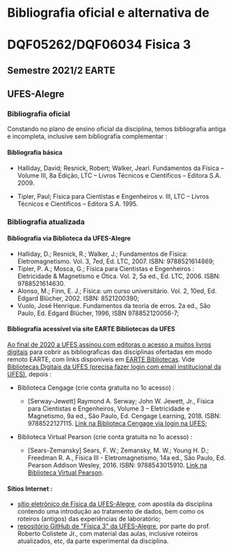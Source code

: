 # Bibliografia oficial e alternativa de 
# DQF05262/DQF06034 Fisica 3

## Semestre 2021/2 EARTE

## UFES-Alegre

### Bibliografia oficial

Constando no plano de ensino oficial da disciplina, temos bibliografia antiga e incompleta, inclusive sem bibliografia complementar :

#### Bibliografia básica

- Halliday, David; Resnick, Robert; Walker, Jearl. Fundamentos da Física – Volume III, 8a Edição, LTC – Livros Técnicos e
  Científicos – Editora S.A. 2009.

- Tipler, Paul; Física para Cientistas e Engenheiros v. III, LTC – Livros Técnicos e Científicos – Editora S.A. 1995.

### Bibliografia atualizada

#### Bibliografia via Biblioteca da UFES-Alegre

- Halliday, D.; Resnick, R.; Walker, J.; Fundamentos de Física: Eletromagnetismo. Vol. 3, 7ed, Ed. LTC, 2007. ISBN: 9788521614869;
- Tipler, P. A.; Mosca, G.; Física para Cientistas e Engenheiros : Eletricidade & Magnetismo e Ótica. Vol. 2, 5a ed., Ed. LTC, 2006. ISBN: 9788521614630.
- Alonso, M.; Finn, E. J.; Física: um curso universitário. Vol. 2, 10ed, Ed. Edgard Blücher, 2002. ISBN:  8521200390;
- Vuolo, José Henrique. Fundamentos da teoria de erros. 2a ed., São Paulo, Ed. Edgard Blücher, 1996, ISBN 978852120056-7;  

#### Bibliografia acessível via site EARTE Bibliotecas da UFES

[Ao final de 2020 a UFES assinou com editoras o acesso a muitos livros digitais](https://earte.ufes.br/bibliotecas#h.6i764vqokkkr) para cobrir as bibliograficas das disciplinas ofertadas em modo remoto EARTE, com links disponíveis em [EARTE Bibliotecas](https://earte.ufes.br/bibliotecas). Vide [Bibliotecas Digitais da UFES (precisa fazer login com email institucional da UFES)](https://bibliotecas-digitais.ufes.br/), depois :

- Biblioteca Cengage (crie conta gratuita no 1o acesso) :
  - [Serway-Jewett] Raymond A. Serway; John W. Jewett, Jr., Física para Cientistas e Engenheiros, Volume 3 – Eletricidade e Magnetismo, 9a ed., São Paulo, Ed. Cengage Learning, 2018. ISBN: 9788522127115. [Link na Biblioteca Cengage via login na UFES](https://cengagebrasil.vitalsource.com/reader/books/9788522127115/);

- Biblioteca Virtual Pearson (crie conta gratuita no 1o acesso) :
  - [Sears-Zemansky] Sears, F. W.; Zemansky, M. W.; Young H. D.; Freedman R. A., Física III - Eletromagnetismo, 14a ed., São Paulo, Ed. Pearson Addison Wesley, 2016. ISBN: 9788543015910. [Link na Biblioteca Virtual Pearson](https://plataforma.bvirtual.com.br/Leitor/Publicacao/36906/).

#### Sítios Internet :  

- [sítio eletrônico de Física da UFES-Alegre](https://fisica.alegre.ufes.br/apostila-de-introducao-teoria-de-erros), com apostila da disciplina contendo uma introdução ao tratamento de dados, bem como os roteiros (antigos) das experiências de laboratório;  
- [repositório GitHub de "Física 3" da UFES-Alegre](https://github.com/rcolistete/Fisica_3_UFES_Alegre), por parte do prof. Roberto Colistete Jr., com material das aulas, inclusive roteiros atualizados, etc, da parte experimental da disciplina.
